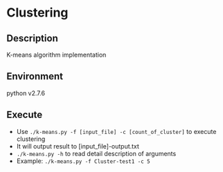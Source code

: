 # Clustering

## Description

K-means algorithm implementation

## Environment

python v2.7.6

## Execute

* Use `./k-means.py -f [input_file] -c [count_of_cluster]` to execute clustering
* It will output result to [input_file]-output.txt
* `./k-means.py -h` to read detail description of arguments
* Example: `./k-means.py -f Cluster-test1 -c 5`

